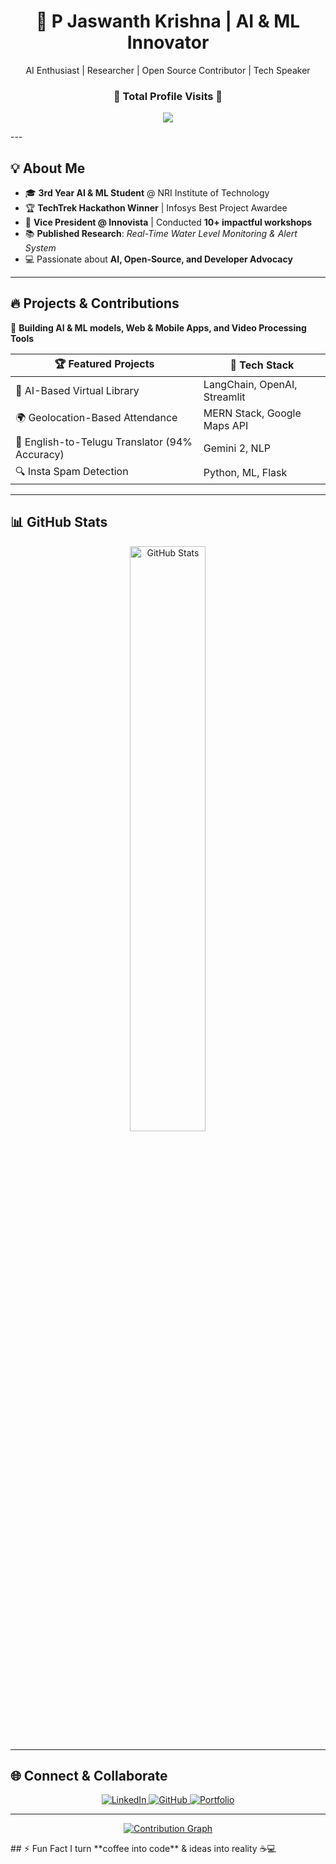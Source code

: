<h1 align="center">🚀 P Jaswanth Krishna | AI & ML Innovator</h1>  
<p align="center">AI Enthusiast | Researcher | Open Source Contributor | Tech Speaker</p>  

<h3 align="center">👀 Total Profile Visits 👀</h3>
<p align="center">
	<img src="https://count.getloli.com/get/@JPKrishna28?theme=ai-1"> <br/>
</p>
---

## 💡 About Me  
- 🎓 **3rd Year AI & ML Student** @ NRI Institute of Technology  
- 🏆 **TechTrek Hackathon Winner** | Infosys Best Project Awardee  
- 🎤 **Vice President @ Innovista** | Conducted **10+ impactful workshops**  
- 📚 **Published Research**: *Real-Time Water Level Monitoring & Alert System*  
- 💻 Passionate about **AI, Open-Source, and Developer Advocacy**  

---

## 🔥 Projects & Contributions  
🚀 **Building AI & ML models, Web & Mobile Apps, and Video Processing Tools**  

| 🏆 **Featured Projects** | 🚀 **Tech Stack** |  
|----------------|------------|  
| 🤖 AI-Based Virtual Library | LangChain, OpenAI, Streamlit |  
| 🌍 Geolocation-Based Attendance | MERN Stack, Google Maps API |  
| 📜 English-to-Telugu Translator (94% Accuracy) | Gemini 2, NLP |  
| 🔍 Insta Spam Detection | Python, ML, Flask |  

---

## 📊 GitHub Stats  

<div align="center">  
  <img src="https://github-readme-stats.vercel.app/api?username=JPKrishna28&show_icons=true&theme=radical" alt="GitHub Stats" width="49%" /> 
</div>  

---

## 🌐 Connect & Collaborate  
<p align="center">
  <a href="https://www.linkedin.com/in/jaswanthperla/">
    <img src="https://img.shields.io/badge/LinkedIn-0077B5?style=for-the-badge&logo=linkedin&logoColor=white" alt="LinkedIn" />
  </a>
  <a href="https://github.com/JPKrishna28">
    <img src="https://img.shields.io/badge/GitHub-181717?style=for-the-badge&logo=github&logoColor=white" alt="GitHub" />
  </a>
  <a href="https://jpkrishna.netlify.app/">
    <img src="https://img.shields.io/badge/Portfolio-000?style=for-the-badge&logo=netlify&logoColor=white" alt="Portfolio" />
  </a>
</p>  

---
<p align="center">
  <a href="https://github.com/JPKrishna28">
    <img src="https://github-readme-activity-graph.vercel.app/graph?username=JPKrishna28&theme=dracula&bg_color=1F222E&hide_border=true" alt="Contribution Graph" />
  </a>
</p>
## ⚡ Fun Fact  
I turn **coffee into code** & ideas into reality ☕💻  
